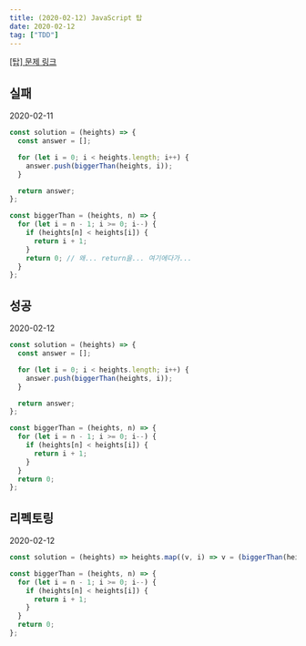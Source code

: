 ```yaml
---
title: (2020-02-12) JavaScript 탑
date: 2020-02-12
tag: ["TDD"]
---
```


[[탑] 문제 링크](https://programmers.co.kr/learn/courses/30/lessons/42588)

## 실패

2020-02-11

```javascript
const solution = (heights) => {
  const answer = [];

  for (let i = 0; i < heights.length; i++) {
    answer.push(biggerThan(heights, i));
  }

  return answer;
};

const biggerThan = (heights, n) => {
  for (let i = n - 1; i >= 0; i--) {
    if (heights[n] < heights[i]) {
      return i + 1;
    }
    return 0; // 왜... return을... 여기에다가...
  }
};
```

## 성공

2020-02-12

```javascript
const solution = (heights) => {
  const answer = [];

  for (let i = 0; i < heights.length; i++) {
    answer.push(biggerThan(heights, i));
  }

  return answer;
};

const biggerThan = (heights, n) => {
  for (let i = n - 1; i >= 0; i--) {
    if (heights[n] < heights[i]) {
      return i + 1;
    }
  }
  return 0;
};
```

## 리펙토링

2020-02-12

```javascript
const solution = (heights) => heights.map((v, i) => v = (biggerThan(heights, i)));

const biggerThan = (heights, n) => {
  for (let i = n - 1; i >= 0; i--) {
    if (heights[n] < heights[i]) {
      return i + 1;
    }
  }
  return 0;
};
```
